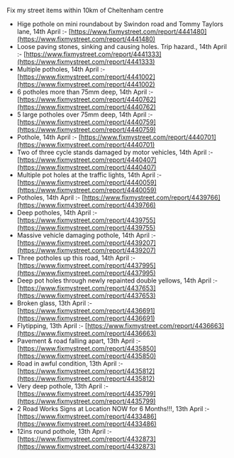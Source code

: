 Fix my street items within 10km of Cheltenham centre

<!-- fix_marker starts -->

- Hige pothole on mini roundabout by Swindon road and Tommy Taylors lane, 14th April :- [https://www.fixmystreet.com/report/4441480](https://www.fixmystreet.com/report/4441480)
- Loose paving stones, sinking and causing holes. Trip hazard., 14th April :- [https://www.fixmystreet.com/report/4441333](https://www.fixmystreet.com/report/4441333)
- Multiple potholes, 14th April :- [https://www.fixmystreet.com/report/4441002](https://www.fixmystreet.com/report/4441002)
- 6 potholes more than 75mm deep, 14th April :- [https://www.fixmystreet.com/report/4440762](https://www.fixmystreet.com/report/4440762)
- 5 large potholes over 75mm deep, 14th April :- [https://www.fixmystreet.com/report/4440759](https://www.fixmystreet.com/report/4440759)
- Pothole, 14th April :- [https://www.fixmystreet.com/report/4440701](https://www.fixmystreet.com/report/4440701)
- Two of three cycle stands damaged by motor vehicles, 14th April :- [https://www.fixmystreet.com/report/4440407](https://www.fixmystreet.com/report/4440407)
- Multiple pot holes at the traffic lights, 14th April :- [https://www.fixmystreet.com/report/4440059](https://www.fixmystreet.com/report/4440059)
- Potholes, 14th April :- [https://www.fixmystreet.com/report/4439766](https://www.fixmystreet.com/report/4439766)
- Deep potholes, 14th April :- [https://www.fixmystreet.com/report/4439755](https://www.fixmystreet.com/report/4439755)
- Massive vehicle damaging pothole, 14th April :- [https://www.fixmystreet.com/report/4439207](https://www.fixmystreet.com/report/4439207)
- Three potholes up this road, 14th April :- [https://www.fixmystreet.com/report/4437995](https://www.fixmystreet.com/report/4437995)
- Deep pot holes through newly repainted double yellows, 14th April :- [https://www.fixmystreet.com/report/4437653](https://www.fixmystreet.com/report/4437653)
- Broken glass, 13th April :- [https://www.fixmystreet.com/report/4436691](https://www.fixmystreet.com/report/4436691)
- Flytipping, 13th April :- [https://www.fixmystreet.com/report/4436663](https://www.fixmystreet.com/report/4436663)
- Pavement & road falling apart, 13th April :- [https://www.fixmystreet.com/report/4435850](https://www.fixmystreet.com/report/4435850)
- Road in awful condition, 13th April :- [https://www.fixmystreet.com/report/4435812](https://www.fixmystreet.com/report/4435812)
- Very deep pothole, 13th April :- [https://www.fixmystreet.com/report/4435799](https://www.fixmystreet.com/report/4435799)
- 2 Road Works Signs at Location NOW for 6 Months!!!, 13th April :- [https://www.fixmystreet.com/report/4433486](https://www.fixmystreet.com/report/4433486)
- 12ins round pothole, 13th April :- [https://www.fixmystreet.com/report/4432873](https://www.fixmystreet.com/report/4432873)

<!-- fix_marker ends -->